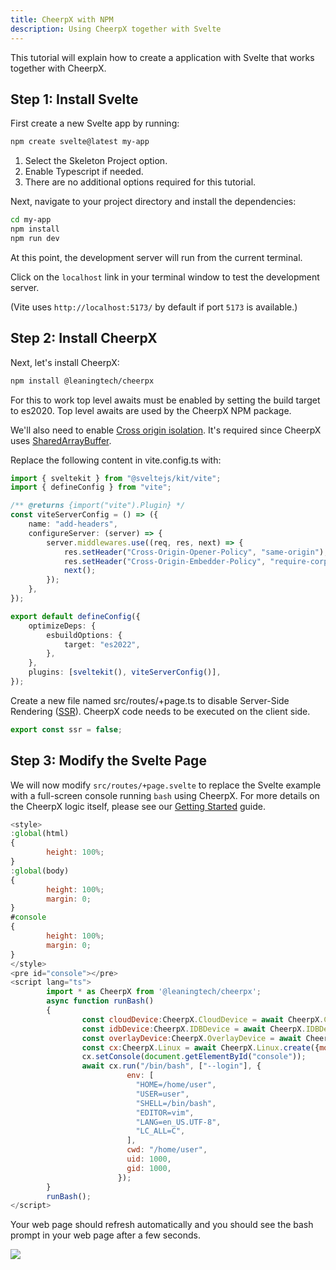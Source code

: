 ```yaml
---
title: CheerpX with NPM
description: Using CheerpX together with Svelte
---
```


This tutorial will explain how to create a application with Svelte that works together with CheerpX.

## Step 1: Install Svelte

First create a new Svelte app by running:

```bash
npm create svelte@latest my-app
```

1. Select the Skeleton Project option.
2. Enable Typescript if needed.
3. There are no additional options required for this tutorial.

Next, navigate to your project directory and install the dependencies:

```bash
cd my-app
npm install
npm run dev
```

At this point, the development server will run from the current terminal.

Click on the `localhost` link in your terminal window to test the development server.

(Vite uses `http://localhost:5173/` by default if port `5173` is available.)

## Step 2: Install CheerpX

Next, let's install CheerpX:

```bash
npm install @leaningtech/cheerpx
```

For this to work top level awaits must be enabled by setting the build target to es2020. Top level awaits are used by the CheerpX NPM package.

We'll also need to enable [Cross origin isolation]. It's required since CheerpX uses [SharedArrayBuffer].

Replace the following content in vite.config.ts with:

```ts title="vite.config.ts"
import { sveltekit } from "@sveltejs/kit/vite";
import { defineConfig } from "vite";

/** @returns {import("vite").Plugin} */
const viteServerConfig = () => ({
	name: "add-headers",
	configureServer: (server) => {
		server.middlewares.use((req, res, next) => {
			res.setHeader("Cross-Origin-Opener-Policy", "same-origin");
			res.setHeader("Cross-Origin-Embedder-Policy", "require-corp");
			next();
		});
	},
});

export default defineConfig({
	optimizeDeps: {
		esbuildOptions: {
			target: "es2022",
		},
	},
	plugins: [sveltekit(), viteServerConfig()],
});
```

Create a new file named src/routes/+page.ts to disable Server-Side Rendering ([SSR]). CheerpX code needs to be executed on the client side.

```ts title="src/routes/+page.ts"
export const ssr = false;
```

## Step 3: Modify the Svelte Page

We will now modify `src/routes/+page.svelte` to replace the Svelte example with a full-screen console running `bash` using CheerpX. For more details on the CheerpX logic itself, please see our [Getting Started] guide.

```js
<style>
:global(html)
{
        height: 100%;
}
:global(body)
{
        height: 100%;
        margin: 0;
}
#console
{
        height: 100%;
        margin: 0;
}
</style>
<pre id="console"></pre>
<script lang="ts">
        import * as CheerpX from '@leaningtech/cheerpx';
        async function runBash()
        {
                const cloudDevice:CheerpX.CloudDevice = await CheerpX.CloudDevice.create("wss://disks.webvm.io/debian_large_20230522_5044875331.ext2");
                const idbDevice:CheerpX.IDBDevice = await CheerpX.IDBDevice.create("block1");
                const overlayDevice:CheerpX.OverlayDevice = await CheerpX.OverlayDevice.create(cloudDevice, idbDevice);
                const cx:CheerpX.Linux = await CheerpX.Linux.create({mounts:[{ type: "ext2", path: "/", dev: overlayDevice }]});
                cx.setConsole(document.getElementById("console"));
                await cx.run("/bin/bash", ["--login"], {
                          env: [
                            "HOME=/home/user",
                            "USER=user",
                            "SHELL=/bin/bash",
                            "EDITOR=vim",
                            "LANG=en_US.UTF-8",
                            "LC_ALL=C",
                          ],
                          cwd: "/home/user",
                          uid: 1000,
                          gid: 1000,
                        });
        }
        runBash();
</script>
```

Your web page should refresh automatically and you should see the bash prompt in your web page after a few seconds.

![](../../../assets/bash_prompt.png)

[SSR]: https://en.wikipedia.org/wiki/Server-side_scripting#Server-side_rendering
[instructions]: https://github.com/leaningtech/labs/blob/main/sites/cheerpx/src/content/docs/10-getting-started/index.md
[SharedArrayBuffer]: https://developer.mozilla.org/en-US/docs/Web/JavaScript/Reference/Global_Objects/SharedArrayBuffer
[Cross origin isolation]: https://web.dev/articles/why-coop-coep
[Getting Started]: /docs/getting-started
